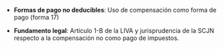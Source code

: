 


- **Formas de pago no deducibles**: Uso de compensación como forma de pago (forma 17)


- **Fundamento legal**: Artículo 1-B de la LIVA y jurisprudencia de la SCJN respecto a la compensación no como pago de impuestos.